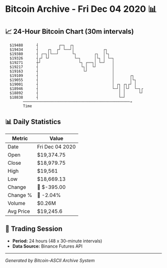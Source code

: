# Bitcoin Archive - Fri Dec 04 2020 📊

## 📈 24-Hour Bitcoin Chart (30m intervals)

```
  $19488      ┤         ┌─┐  ┌┐                                
  $19434      ┤    ┌┐  ┌┘ └──┘│             ┌┐                 
  $19380      ┤ ┌─┐│└──┘      └┐        ┌┐  │└┐                
  $19326      ┤┌┘ └┘           └─┐      │└┐ │ └─┐              
  $19271      ┼┘                 └┐ ┌──┐│ └─┘   │              
  $19217      ┤                   └┐│  └┘       │              
  $19163      ┤                    └┘           │              
  $19109      ┤                                 │       ┌┐     
  $19055      ┤                                 │       │└┐    
  $19001      ┤                                 │ ┌┐ ┌┐┌┘ │    
  $18946      ┤                                 └─┘│ │└┘  └─┐┌ 
  $18892      ┤                                    │ │      └┘ 
  $18838      ┤                                    └─┘         
        ────────────────────────────────────────────────→
        Time
```

## 📊 Daily Statistics

| Metric | Value |
|--------|-------|
| Date | Fri Dec 04 2020 |
| Open | $19,374.75 |
| Close | $18,979.75 |
| High | $19,561 |
| Low | $18,669.13 |
| Change | 🔴 $-395.00 |
| Change % | 🔴 -2.04% |
| Volume | $0.26M |
| Avg Price | $19,245.6 |

## 📅 Trading Session

- **Period:** 24 hours (48 x 30-minute intervals)
- **Data Source:** Binance Futures API

---
*Generated by Bitcoin-ASCII Archive System*
